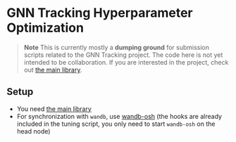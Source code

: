 # GNN Tracking Hyperparameter Optimization

> **Note** This is currently mostly a **dumping ground** for submission scripts
> related to the GNN Tracking project.  The code here is not yet intended to be
> collaboration.
> If you are interested in the project, check out [the main library](https://github.com/GageDeZoort/gnn_tracking).

## Setup

* You need [the main library](https://github.com/GageDeZoort/gnn_tracking)
* For synchronization with `wandb`, use [wandb-osh](github.com/klieret/wandb-offline-sync-hook/) (the hooks are already included in the tuning script, you only need to start `wandb-osh` on the head node)
